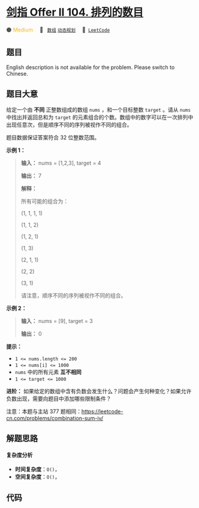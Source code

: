 # [剑指 Offer II 104. 排列的数目](https://leetcode.cn/problems/D0F0SV)

🟠 <font color=#ffb800>Medium</font>&emsp; 🔖&ensp; [`数组`](/tag/array.md) [`动态规划`](/tag/dynamic-programming.md)&emsp; 🔗&ensp;[`LeetCode`](https://leetcode.cn/problems/D0F0SV)

## 题目

English description is not available for the problem. Please switch to
Chinese.


## 题目大意

给定一个由 **不同**  正整数组成的数组 `nums` ，和一个目标整数 `target` 。请从 `nums` 中找出并返回总和为 `target`
的元素组合的个数。数组中的数字可以在一次排列中出现任意次，但是顺序不同的序列被视作不同的组合。

题目数据保证答案符合 32 位整数范围。



**示例 1：**

> 
> 
> 
> 
> 
> **输入：** nums = [1,2,3], target = 4
> 
> **输出：** 7
> 
> **解释：**
> 
> 所有可能的组合为：
> 
> (1, 1, 1, 1)
> 
> (1, 1, 2)
> 
> (1, 2, 1)
> 
> (1, 3)
> 
> (2, 1, 1)
> 
> (2, 2)
> 
> (3, 1)
> 
> 请注意，顺序不同的序列被视作不同的组合。
> 
> 

**示例 2：**

> 
> 
> 
> 
> 
> **输入：** nums = [9], target = 3
> 
> **输出：** 0
> 
> 



**提示：**

  * `1 <= nums.length <= 200`
  * `1 <= nums[i] <= 1000`
  * `nums` 中的所有元素 **互不相同**
  * `1 <= target <= 1000`



**进阶：** 如果给定的数组中含有负数会发生什么？问题会产生何种变化？如果允许负数出现，需要向题目中添加哪些限制条件？



注意：本题与主站 377 题相同：<https://leetcode-cn.com/problems/combination-sum-iv/>


## 解题思路

#### 复杂度分析

- **时间复杂度**：`O()`，
- **空间复杂度**：`O()`，

## 代码

```javascript

```
